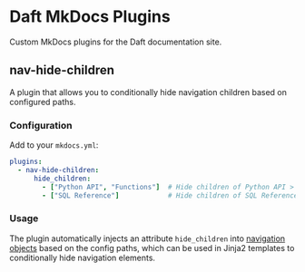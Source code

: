 # Daft MkDocs Plugins

Custom MkDocs plugins for the Daft documentation site.

## nav-hide-children

A plugin that allows you to conditionally hide navigation children based on configured paths.

### Configuration

Add to your `mkdocs.yml`:

```yaml
plugins:
  - nav-hide-children:
      hide_children:
        - ["Python API", "Functions"]  # Hide children of Python API > Functions
        - ["SQL Reference"]            # Hide children of SQL Reference
```

### Usage

The plugin automatically injects an attribute `hide_children` into [navigation objects](https://www.mkdocs.org/dev-guide/themes/#navigation-objects) based on the config paths, which can be used in Jinja2 templates to conditionally hide navigation elements.
